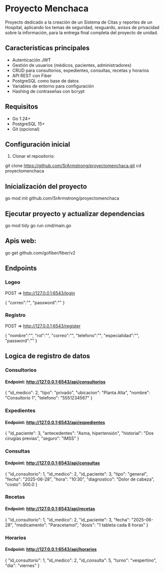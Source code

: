 # Proyecto Menchaca

Proyecto dedicado a la creación de un Sistema de Citas y reportes de un Hospital, aplicando los temas de seguridad, resguardo, avisos de privacidad sobre la información, para la entrega final completa del proyecto de unidad.

## Características principales
- Autenticación JWT
- Gestión de usuarios (médicos, pacientes, administradores)
- CRUD para consultorios, expedientes, consultas, recetas y horarios
- API REST con Fiber
- PostgreSQL como base de datos
- Variables de entorno para configuración
- Hashing de contraseñas con bcrypt

## Requisitos
- Go 1.24+
- PostgreSQL 15+
- Git (opcional)

## Configuración inicial

1. Clonar el repositorio:

git clone https://github.com/SrArmstrong/proyectomenchaca.git
cd proyectomenchaca


## Inicialización del proyecto

go mod init github.com/SrArmstrong/proyectomenchaca

## Ejecutar proyecto y actualizar dependencias

go mod tidy
go run cmd/main.go

## Apis web:

go get github.com/gofiber/fiber/v2

## Endpoints

### Logeo

POST => http://127.0.0.1:6543/login

{
    "correo":"",
    "password":""
}

### Registro

POST => http://127.0.0.1:6543/register

{
    "nombre":"",
    "rol":"",
    "correo":"",
    "telefono":"",
    "especialidad":"",
    "password":""
}

## Logica de registro de datos

### Consultorios

#### Endpoint: http://127.0.0.1:6543/api/consultorios

{
  "id_medico": 2,
  "tipo": "privado",
  "ubicacion": "Planta Alta",
  "nombre": "Consultorio 1",
  "telefono": "5551234567"
}


### Expedientes

#### Endpoint: http://127.0.0.1:6543/api/expedientes

{
  "id_paciente": 3,
  "antecedentes": "Asma, hipertensión",
  "historial": "Dos cirugías previas",
  "seguro": "IMSS"
}


### Consultas

#### Endpoint: http://127.0.0.1:6543/api/consultas

{
  "id_consultorio": 1,
  "id_medico": 2,
  "id_paciente": 3,
  "tipo": "general",
  "fecha": "2025-06-28",
  "hora": "10:30",
  "diagnostico": "Dolor de cabeza",
  "costo": 500.0
}

### Recetas

#### Endpoint: http://127.0.0.1:6543/api/recetas

{
  "id_consultorio": 1,
  "id_medico": 2,
  "id_paciente": 3,
  "fecha": "2025-06-28",
  "medicamento": "Paracetamol",
  "dosis": "1 tableta cada 8 horas"
}


### Horarios

#### Endpoint: http://127.0.0.1:6543/api/horarios

{
  "id_consultorio": 1,
  "id_medico": 2,
  "id_consulta": 5,
  "turno": "vespertino",
  "dia": "viernes"
}
